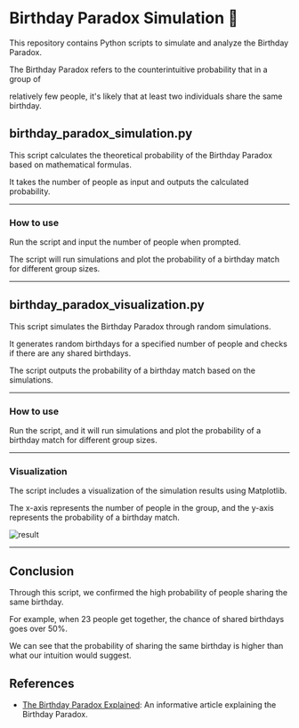 # Birthday Paradox Simulation 🎂

This repository contains Python scripts to simulate and analyze the Birthday Paradox. 

The Birthday Paradox refers to the counterintuitive probability that in a group of 

relatively few people, it's likely that at least two individuals share the same birthday.

## birthday_paradox_simulation.py

This script calculates the theoretical probability of the Birthday Paradox based on mathematical formulas. 

It takes the number of people as input and outputs the calculated probability.

---

### How to use
Run the script and input the number of people when prompted. 

The script will run simulations and plot the probability of a birthday match for different group sizes.

---

## birthday_paradox_visualization.py

This script simulates the Birthday Paradox through random simulations. 

It generates random birthdays for a specified number of people and checks if there are any shared birthdays. 

The script outputs the probability of a birthday match based on the simulations.

---

### How to use

Run the script, and it will run simulations and plot the probability of a birthday match for different group sizes.

---

### Visualization

The script includes a visualization of the simulation results using Matplotlib. 

The x-axis represents the number of people in the group, and the y-axis represents the probability of a birthday match.

![result](https://github.com/jjggu97/Birthday-paradox-simulation/assets/88616515/1075379f-e01d-4e02-a660-7be1b1726e81)

---

## Conclusion

Through this script, we confirmed the high probability of people sharing the same birthday.

For example, when 23 people get together, the chance of shared birthdays goes over 50%.

We can see that the probability of sharing the same birthday is higher than what our intuition would suggest.


## References

- [The Birthday Paradox Explained](http://www.worldofanalytics.be/blog/the-birthday-paradox-explained): An informative article explaining the Birthday Paradox.
